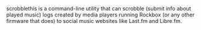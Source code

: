 scrobblethis is a command-line utility that can scrobble (submit info about played music) logs created by media players running Rockbox (or any other firmware that does) to social music websites like Last.fm and Libre.fm.